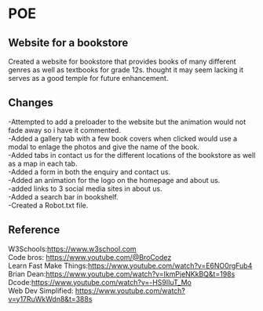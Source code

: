 # POE

## Website for a bookstore

Created a website for bookstore that provides books of many different genres as well as textbooks for grade 12s. 
thought it may seem lacking it serves as a good temple for future enhancement.


## Changes
-Attempted to add a preloader to the website but the animation would not fade away so i have it commented. <br>
-Added a gallery tab with a few book covers when clicked would use a modal to enlage the photos and give the name of the book.<br>
-Added tabs in contact us for the different locations of the bookstore as well as a map in each tab. <br>
-Added a form in both the enquiry and contact us. <br>
-Added an animation for the logo on the homepage and about us. <br>
-added links to 3 social media sites in about us. <br>
-Added a search bar in bookshelf. <br>
-Created a Robot.txt file.<br>

## Reference
W3Schools:https://www.w3school.com <br>
Code bros: https://www.youtube.com/@BroCodez <br>
Learn Fast Make Things:https://www.youtube.com/watch?v=E6NO0rgFub4 <br>
Brian Dean:https://www.youtube.com/watch?v=IkmPjeNKkBQ&t=198s <br>
Dcode:https://www.youtube.com/watch?v=-HS9IIuT_Mo<br>
Web Dev Simplified: https://www.youtube.com/watch?v=y17RuWkWdn8&t=388s

